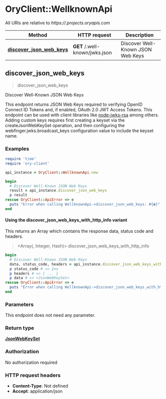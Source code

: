 # OryClient::WellknownApi

All URIs are relative to *https://.projects.oryapis.com*

| Method | HTTP request | Description |
| ------ | ------------ | ----------- |
| [**discover_json_web_keys**](WellknownApi.md#discover_json_web_keys) | **GET** /.well-known/jwks.json | Discover Well-Known JSON Web Keys |


## discover_json_web_keys

> <JsonWebKeySet> discover_json_web_keys

Discover Well-Known JSON Web Keys

This endpoint returns JSON Web Keys required to verifying OpenID Connect ID Tokens and, if enabled, OAuth 2.0 JWT Access Tokens. This endpoint can be used with client libraries like [node-jwks-rsa](https://github.com/auth0/node-jwks-rsa) among others.  Adding custom keys requires first creating a keyset via the createJsonWebKeySet operation, and then configuring the webfinger.jwks.broadcast_keys configuration value to include the keyset name.

### Examples

```ruby
require 'time'
require 'ory-client'

api_instance = OryClient::WellknownApi.new

begin
  # Discover Well-Known JSON Web Keys
  result = api_instance.discover_json_web_keys
  p result
rescue OryClient::ApiError => e
  puts "Error when calling WellknownApi->discover_json_web_keys: #{e}"
end
```

#### Using the discover_json_web_keys_with_http_info variant

This returns an Array which contains the response data, status code and headers.

> <Array(<JsonWebKeySet>, Integer, Hash)> discover_json_web_keys_with_http_info

```ruby
begin
  # Discover Well-Known JSON Web Keys
  data, status_code, headers = api_instance.discover_json_web_keys_with_http_info
  p status_code # => 2xx
  p headers # => { ... }
  p data # => <JsonWebKeySet>
rescue OryClient::ApiError => e
  puts "Error when calling WellknownApi->discover_json_web_keys_with_http_info: #{e}"
end
```

### Parameters

This endpoint does not need any parameter.

### Return type

[**JsonWebKeySet**](JsonWebKeySet.md)

### Authorization

No authorization required

### HTTP request headers

- **Content-Type**: Not defined
- **Accept**: application/json

